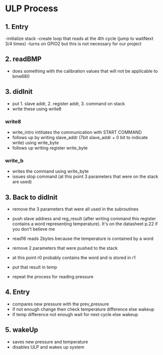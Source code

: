 # ULP Process

## 1. Entry
-initialize stack
-create loop that reads at the 4th cycle (jump to waitNext 3/4 times)
-turns on GPIO2 but this is not necessary for our project

## 2. readBMP
- does something with the calibration values that will not be applicable to bme680

## 3. didInit
- put 1. slave addr, 2. register addr, 3. command on stack
- write these using write8

### write8
- write_intro intitiates the communication with START COMMAND
- follows up by writing slave_addr (7bit slave_addr + 0 bit to indicate write) using write_byte
- follows up writing register write_byte

### write_b
- writes the command using write_byte
- issues stop command (at this point 3 parameters that were on the stack are used)

## 3. Back to didInit
- remove the 3 parameters that were all used in the subroutines

- push slave address and reg_result (after writing command this register contains a word representing temperature). It's on the datasheet p.22 if you don't believe me

- read16 reads 2bytes because the temperature is contained by a word

- remove 2 parameters that were pushed to the stack

- at this point r0 probably contains the word and is stored in r1

- put that result in temp

- repeat the process for reading pressure

## 4. Entry
- compares new pressure with the prev_pressure 
- if not enough change then check temperature difference else wakeup
- if temp difference not enough wait for next cycle else wakeup

## 5. wakeUp

- saves new pressure and temperature
- disables ULP and wakes up system



